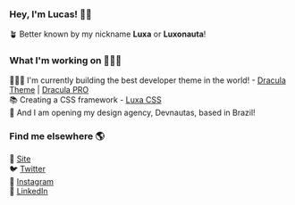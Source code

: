 ### Hey, I'm Lucas! 👋🏻

🪴 Better known by my nickname **Luxa** or **Luxonauta**!

### What I'm working on 👨🏻‍💻

🧛🏻‍♂️ I'm currently building the best developer theme in the world! - [Dracula Theme](https://draculatheme.com) | [Dracula PRO](https://draculatheme.com/pro) <br>
📚 Creating a CSS framework - [Luxa CSS](https://luxacss.com) <br>
🦄 And I am opening my design agency, Devnautas, based in Brazil!

### Find me elsewhere 🌎

🚀 [Site](https://luxonauta.com) <br>
🐦 [Twitter](https://twitter.com/luxonauta) <br>
📸 [Instagram](https://www.instagram.com/luxonauta) <br>
💼 [LinkedIn](https://www.linkedin.com/in/luxonauta) <br>
